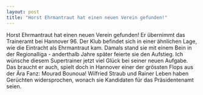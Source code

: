 ```yaml
---
layout: post
title: "Horst Ehrmantraut hat einen neuen Verein gefunden!"
---
```


Horst Ehrmantraut hat einen neuen Verein gefunden! Er übernimmt das Traineramt bei Hannover 96. Der Klub befindet sich in einer ähnlichen Lage, wie die Eintracht als Ehrmantraut kam. Damals stand sie mit einem Bein in der Regionalliga - anderthalb Jahre später feierte sie den Aufstieg. Ich wünsche diesem Supertrainer jetzt viel Glück bei seiner neuen Aufgabe. Das braucht er auch, spielt doch in Hannover einer der grössten Flops aus der Ära Fanz: Mourad Bounoua! Wilfried Straub und Rainer Leben haben Gerüchten widersprochen, wonach sie Kandidaten für das Präsidentenamt seien.
